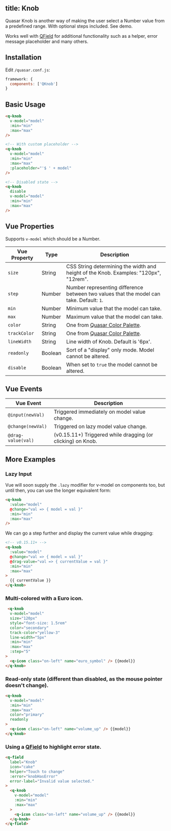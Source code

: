 title: Knob
---
Quasar Knob is another way of making the user select a Number value from a predefined range. With optional steps included. See demo.
<input type="hidden" data-fullpage-demo="forms/knob">

Works well with [QField](/components/field.html) for additional functionality such as a helper, error message placeholder and many others.

## Installation
Edit `/quasar.conf.js`:
```js
framework: {
  components: ['QKnob']
}
```

## Basic Usage

``` html
<q-knob
  v-model="model"
  :min="min"
  :max="max"
/>

<!-- With custom placeholder -->
<q-knob
  v-model="model"
  :min="min"
  :max="max"
  :placeholder="'$ ' + model"
/>

<!-- Disabled state -->
<q-knob
  disable
  v-model="model"
  :min="min"
  :max="max"
/>
```

## Vue Properties
Supports `v-model` which should be a Number.

| Vue Property | Type | Description |
| --- | --- | --- |
| `size` | String | CSS String determining the width and height of the Knob. Examples: "120px", "12rem". |
| `step` | Number | Number representing difference between two values that the model can take. Default: `1`. |
| `min` | Number | Minimum value that the model can take. |
| `max` | Number | Maximum value that the model can take. |
| `color` | String | One from [Quasar Color Palette](/components/color-palette.html). |
| `trackColor` | String | One from [Quasar Color Palette](/components/color-palette.html). |
| `lineWidth` | String | Line width of Knob. Default is '6px'. |
| `readonly` | Boolean | Sort of a "display" only mode. Model cannot be altered. |
| `disable` | Boolean | When set to `true` the model cannot be altered. |

## Vue Events
| Vue Event | Description |
| --- | --- |
| `@input(newVal)` | Triggered immediately on model value change. |
| `@change(newVal)` | Triggered on lazy model value change. |
| `@drag-value(val)` | (v0.15.11+) Triggered while dragging (or clicking) on Knob. |

## More Examples

### Lazy Input
Vue will soon supply the `.lazy` modifier for v-model on components too, but until then, you can use the longer equivalent form:
```html
<q-knob
  :value="model"
  @change="val => { model = val }"
  :min="min"
  :max="max"
/>
```

We can go a step further and display the current value while dragging:
```html
<!-- v0.15.11+ -->
<q-knob
  :value="model"
  @change="val => { model = val }"
  @drag-value="val => { currentValue = val }"
  :min="min"
  :max="max"
>
  {{ currentValue }}
</q-knob>
```

### Multi-colored with a Euro icon.
``` html
 <q-knob
  v-model="model"
  size="120px"
  style="font-size: 1.5rem"
  color="secondary"
  track-color="yellow-3"
  line-width="5px"
  :min="min"
  :max="max"
  :step="5"
>
  <q-icon class="on-left" name="euro_symbol" /> {{model}}
</q-knob>
```

### Read-only state (different than disabled, as the mouse pointer doesn't change).
``` html
<q-knob
  v-model="model"
  :min="min"
  :max="max"
  color="primary"
  readonly
>
  <q-icon class="on-left" name="volume_up" /> {{model}}
</q-knob>
```

### Using a [QField](/components/field.html) to highlight error state.
```html
<q-field
  label="Knob"
  icon="cake"
  helper="Touch to change"
  :error="knobHasError"
  error-label="Invalid value selected."
>
  <q-knob
    v-model="model"
    :min="min"
    :max="max"
  >
    <q-icon class="on-left" name="volume_up" /> {{model}}
  </q-knob>
</q-field>
```
